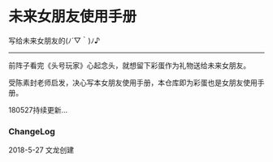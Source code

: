 # 未来女朋友使用手册

写给未来女朋友的(ﾉ´▽｀)ﾉ♪

--- 

前阵子看完《头号玩家》心起念头，就想留下彩蛋作为礼物送给未来女朋友。

受陈素封老师启发，决心写本女朋友使用手册，本仓库即为彩蛋也是女朋友使用手册。

180527持续更新...

### ChangeLog
2018-5-27 文龙创建

